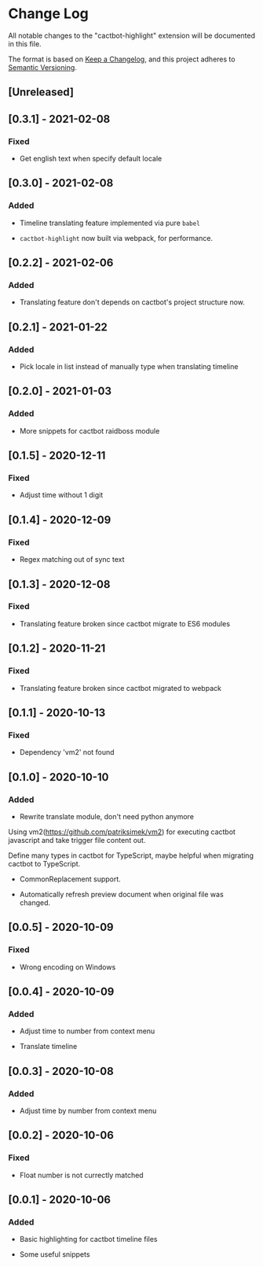 # Change Log

All notable changes to the "cactbot-highlight" extension will be documented in this file.

The format is based on [Keep a Changelog](https://keepachangelog.com/en/1.0.0/),
and this project adheres to [Semantic Versioning](https://semver.org/spec/v2.0.0.html).

## [Unreleased]

## [0.3.1] - 2021-02-08

### Fixed

- Get english text when specify default locale

## [0.3.0] - 2021-02-08

### Added

- Timeline translating feature implemented via pure `babel`

- `cactbot-highlight` now built via webpack, for performance.

## [0.2.2] - 2021-02-06

### Added

- Translating feature don't depends on cactbot's project structure now.

## [0.2.1] - 2021-01-22

### Added

- Pick locale in list instead of manually type when translating timeline

## [0.2.0] - 2021-01-03

### Added

- More snippets for cactbot raidboss module

## [0.1.5] - 2020-12-11

### Fixed

- Adjust time without 1 digit

## [0.1.4] - 2020-12-09

### Fixed

- Regex matching out of sync text

## [0.1.3] - 2020-12-08

### Fixed

- Translating feature broken since cactbot migrate to ES6 modules

## [0.1.2] - 2020-11-21

### Fixed

- Translating feature broken since cactbot migrated to webpack

## [0.1.1] - 2020-10-13

### Fixed

- Dependency 'vm2' not found

## [0.1.0] - 2020-10-10

### Added

- Rewrite translate module, don't need python anymore

Using vm2(https://github.com/patriksimek/vm2) for executing
cactbot javascript and take trigger file content out.

Define many types in cactbot for TypeScript,
maybe helpful when migrating cactbot to TypeScript.

- CommonReplacement support.

- Automatically refresh preview document when original file was changed.

## [0.0.5] - 2020-10-09

### Fixed

- Wrong encoding on Windows

## [0.0.4] - 2020-10-09

### Added

- Adjust time to number from context menu

- Translate timeline

## [0.0.3] - 2020-10-08

### Added

- Adjust time by number from context menu

## [0.0.2] - 2020-10-06

### Fixed

- Float number is not currectly matched

## [0.0.1] - 2020-10-06

### Added

- Basic highlighting for cactbot timeline files

- Some useful snippets
